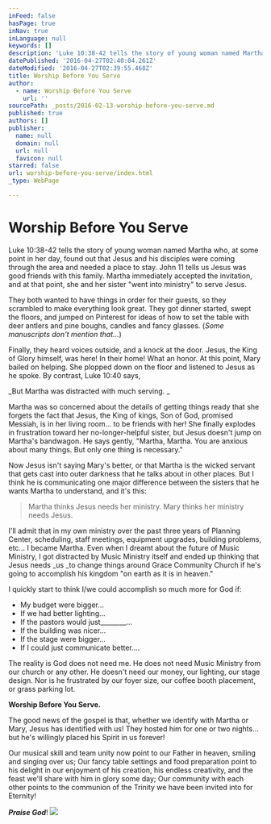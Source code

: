 ```yaml
---
inFeed: false
hasPage: true
inNav: true
inLanguage: null
keywords: []
description: 'Luke 10:38-42 tells the story of young woman named Martha who, at some point in her day, found out that Jesus and his disciples were coming through the area and needed a place to stay. John 11 tells us Jesus was good friends with this family. Martha immediately accepted the invitation, and at that point, she and her sister “went into ministry” to serve Jesus.'
datePublished: '2016-04-27T02:40:04.261Z'
dateModified: '2016-04-27T02:39:55.468Z'
title: Worship Before You Serve
author:
  - name: Worship Before You Serve
    url: ''
sourcePath: _posts/2016-02-13-worship-before-you-serve.md
published: true
authors: []
publisher:
  name: null
  domain: null
  url: null
  favicon: null
starred: false
url: worship-before-you-serve/index.html
_type: WebPage

---
```

# Worship Before You Serve

Luke 10:38-42 tells the story of young woman named Martha who, at some point in her day, found out that Jesus and his disciples were coming through the area and needed a place to stay. John 11 tells us Jesus was good friends with this family. Martha immediately accepted the invitation, and at that point, she and her sister "went into ministry" to serve Jesus.

They both wanted to have things in order for their guests, so they scrambled to make everything look great. They got dinner started, swept the floors, and jumped on Pinterest for ideas of how to set the table with deer antlers and pine boughs, candles and fancy glasses. (_Some manuscripts don't mention that..._)

Finally, they heard voices outside, and a knock at the door. Jesus, the King of Glory himself, was here! In their home! What an honor. At this point, Mary bailed on helping. She plopped down on the floor and listened to Jesus as he spoke. By contrast, Luke 10:40 says, 

_But Martha was distracted with much serving. _

Martha was so concerned about the details of getting things ready that she forgets the fact that Jesus, the King of kings, Son of God, promised Messiah, is in her living room... to be friends with her! She finally explodes in frustration toward her no-longer-helpful sister, but Jesus doesn't jump on Martha's bandwagon. He says gently, "Martha, Martha. You are anxious about many things. But only one thing is necessary."

Now Jesus isn't saying Mary's better, or that Martha is the wicked servant that gets cast into outer darkness that he talks about in other places. But I think he is communicating one major difference between the sisters that he wants Martha to understand, and it's this:

> Martha thinks Jesus needs her ministry. Mary thinks her ministry needs Jesus. 

I'll admit that in my own ministry over the past three years of Planning Center, scheduling, staff meetings, equipment upgrades, building problems, etc... I became Martha. Even when I dreamt about the future of Music Ministry, I got distracted by Music Ministry itself and ended up thinking that Jesus needs _us _to change things around Grace Community Church if he's going to accomplish his kingdom "on earth as it is in heaven." 

I quickly start to think I/we could accomplish so much more for God if:

* My budget were bigger...
* If we had better lighting...
* If the pastors would just\_\_\_\_\_\_\_\_...
* If the building was nicer...
* If the stage were bigger...
* If I could just communicate better....

The reality is God does not need me. He does not need Music Ministry from our church or any other. He doesn't need our money, our lighting, our stage design. Nor is he frustrated by our foyer size, our coffee booth placement, or grass parking lot.

**Worship Before You Serve.**

The good news of the gospel is that, whether we identify with Martha or Mary, Jesus has identified with us! They hosted him for one or two nights... but he's willingly placed his Spirit in us forever!

Our musical skill and team unity now point to our Father in heaven, smiling and singing over us; Our fancy table settings and food preparation point to his delight in our enjoyment of his creation, his endless creativity, and the feast we'll share with him in glory some day; Our community with each other points to the communion of the Trinity we have been invited into for Eternity! 

**_Praise God_**!
![](https://s3-us-west-2.amazonaws.com/the-grid-img/p/9ad6becd0a401dde2cd7eeeb67b3829ce853b0e8.jpg)